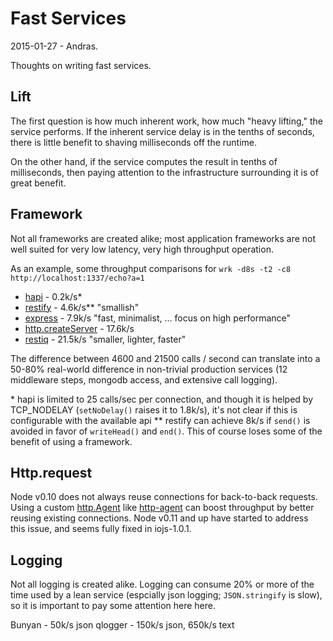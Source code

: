 Fast Services
=============

2015-01-27 - Andras.


Thoughts on writing fast services.


Lift
----

The first question is how much inherent work, how much "heavy lifting," the
service performs.  If the inherent service delay is in the tenths of seconds,
there is little benefit to shaving milliseconds off the runtime.

On the other hand, if the service computes the result in tenths of
milliseconds, then paying attention to the infrastructure surrounding it is of
great benefit.


Framework
---------

Not all frameworks are created alike; most application frameworks are not well
suited for very low latency, very high throughput operation.

As an example, some throughput comparisons for `wrk -d8s -t2 -c8 http://localhost:1337/echo?a=1`

- [hapi](https://www.npmjs.org/package/hapi) - 0.2k/s*
- [restify](https://www.npmjs.org/package/restify) - 4.6k/s** "smallish"
- [express](https://www.npmjs.org/package/express) - 7.9k/s "fast, minimalist, ... focus on high performance"
- [http.createServer](https://nodejs.org/api/http.html) - 17.6k/s
- [restiq](https://www.npmjs.org/package/restiq) - 21.5k/s "smaller, lighter, faster"

The difference between 4600 and 21500 calls / second can translate into a
50-80% real-world difference in non-trivial production services (12 middleware
steps, mongodb access, and extensive call logging).

\* hapi is limited to 25 calls/sec per connection, and though it is helped by
  TCP_NODELAY (`setNoDelay()` raises it to 1.8k/s), it's not clear if this is
  configurable with the available api
\*\* restify can achieve 8k/s if `send()` is avoided in favor of `writeHead()`
  and `end()`.  This of course loses some of the benefit of using a framework.


Http.request
------------

Node v0.10 does not always reuse connections for back-to-back requests.  Using
a custom [http.Agent](http://nodejs.org/api/http.html#http_class_http_agent)
like [http-agent](http://www.npmjs.org/package/http-agent) can boost
throughput by better reusing existing connections.  Node v0.11 and up have
started to address this issue, and seems fully fixed in iojs-1.0.1.


Logging
-------

Not all logging is created alike.  Logging can consume 20% or more of the time
used by a lean service (espcially json logging; `JSON.stringify` is slow), so
it is important to pay some attention here here.

Bunyan - 50k/s json
qlogger - 150k/s json, 650k/s text
